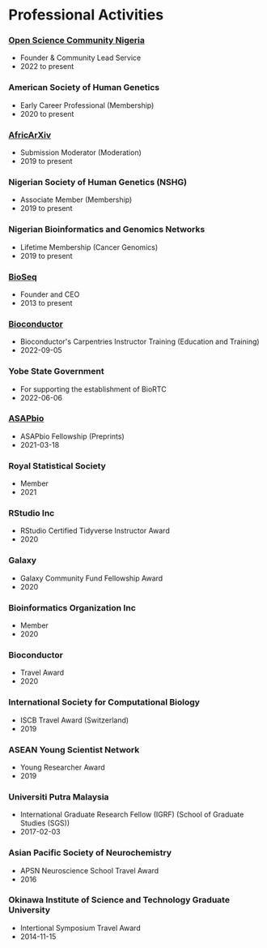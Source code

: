 # Professional Activities

### [Open Science Community Nigeria](https://www.oscnigeria.org/)
- Founder & Community Lead Service
- 2022 to present

### American Society of Human Genetics
- Early Career Professional (Membership)
- 2020 to present

### [AfricArXiv](https://info.africarxiv.org)
- Submission Moderator (Moderation)
- 2019 to present

### Nigerian Society of Human Genetics (NSHG)
- Associate Member (Membership)
- 2019 to present

### Nigerian Bioinformatics and Genomics Networks 
- Lifetime Membership (Cancer Genomics)
- 2019 to present

### [BioSeq](https://www.bioseqc.com/)
- Founder and CEO
- 2013 to present

### [Bioconductor](https://www.bioconductor.org)
- Bioconductor's Carpentries Instructor Training (Education and Training)
- 2022-09-05

### Yobe State Government 
- For supporting the establishment of BioRTC
- 2022-06-06

### [ASAPbio](https://asapbio.org/2021-asapbio-fellows)
- ASAPbio Fellowship (Preprints)
- 2021-03-18

### Royal Statistical Society
- Member
- 2021

### RStudio Inc
- RStudio Certified Tidyverse Instructor Award
- 2020

### Galaxy
- Galaxy Community Fund Fellowship Award
- 2020

### Bioinformatics Organization Inc
- Member
- 2020

### Bioconductor
- Travel Award
- 2020

### International Society for Computational Biology
- ISCB Travel Award (Switzerland)
- 2019

### ASEAN Young Scientist Network
- Young Researcher Award
- 2019

### Universiti Putra Malaysia
- International Graduate Research Fellow (IGRF) (School of Graduate Studies (SGS))
- 2017-02-03

### Asian Pacific Society of Neurochemistry
- APSN Neuroscience School Travel Award
- 2016

### Okinawa Institute of Science and Technology Graduate University
- Intertional Symposium Travel Award
- 2014-11-15 